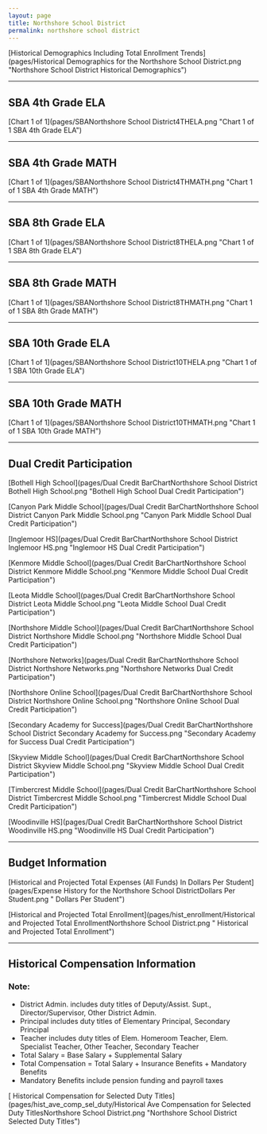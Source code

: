 ```yaml
---
layout: page
title: Northshore School District
permalink: northshore school district
---
```



[Historical Demographics Including Total Enrollment Trends](pages/Historical Demographics for the Northshore School District.png "Northshore School District Historical Demographics")

___

## SBA 4th Grade ELA

[Chart 1 of 1](pages/SBANorthshore School District4THELA.png "Chart 1 of 1 SBA 4th Grade ELA")


___

## SBA 4th Grade MATH

[Chart 1 of 1](pages/SBANorthshore School District4THMATH.png "Chart 1 of 1 SBA 4th Grade MATH")


___

## SBA 8th Grade ELA

[Chart 1 of 1](pages/SBANorthshore School District8THELA.png "Chart 1 of 1 SBA 8th Grade ELA")


___

## SBA 8th Grade MATH

[Chart 1 of 1](pages/SBANorthshore School District8THMATH.png "Chart 1 of 1 SBA 8th Grade MATH")


___

## SBA 10th Grade ELA

[Chart 1 of 1](pages/SBANorthshore School District10THELA.png "Chart 1 of 1 SBA 10th Grade ELA")


___

## SBA 10th Grade MATH

[Chart 1 of 1](pages/SBANorthshore School District10THMATH.png "Chart 1 of 1 SBA 10th Grade MATH")


___

## Dual Credit Participation

[Bothell High School](pages/Dual Credit BarChartNorthshore School District Bothell High School.png "Bothell High School Dual Credit Participation")

[Canyon Park Middle School](pages/Dual Credit BarChartNorthshore School District Canyon Park Middle School.png "Canyon Park Middle School Dual Credit Participation")

[Inglemoor HS](pages/Dual Credit BarChartNorthshore School District Inglemoor HS.png "Inglemoor HS Dual Credit Participation")

[Kenmore Middle School](pages/Dual Credit BarChartNorthshore School District Kenmore Middle School.png "Kenmore Middle School Dual Credit Participation")

[Leota Middle School](pages/Dual Credit BarChartNorthshore School District Leota Middle School.png "Leota Middle School Dual Credit Participation")

[Northshore Middle School](pages/Dual Credit BarChartNorthshore School District Northshore Middle School.png "Northshore Middle School Dual Credit Participation")

[Northshore Networks](pages/Dual Credit BarChartNorthshore School District Northshore Networks.png "Northshore Networks Dual Credit Participation")

[Northshore Online School](pages/Dual Credit BarChartNorthshore School District Northshore Online School.png "Northshore Online School Dual Credit Participation")

[Secondary Academy for Success](pages/Dual Credit BarChartNorthshore School District Secondary Academy for Success.png "Secondary Academy for Success Dual Credit Participation")

[Skyview Middle School](pages/Dual Credit BarChartNorthshore School District Skyview Middle School.png "Skyview Middle School Dual Credit Participation")

[Timbercrest Middle School](pages/Dual Credit BarChartNorthshore School District Timbercrest Middle School.png "Timbercrest Middle School Dual Credit Participation")

[Woodinville HS](pages/Dual Credit BarChartNorthshore School District Woodinville HS.png "Woodinville HS Dual Credit Participation")


___

## Budget Information

[Historical and Projected Total Expenses (All Funds) In Dollars Per Student](pages/Expense History for the Northshore School DistrictDollars Per Student.png " Dollars Per Student")

[Historical and Projected Total Enrollment](pages/hist_enrollment/Historical and Projected Total EnrollmentNorthshore School District.png " Historical and Projected Total Enrollment")


___

## Historical Compensation Information
### Note:
- District Admin. includes duty titles of Deputy/Assist. Supt., Director/Supervisor, Other District Admin.
- Principal includes duty titles of Elementary Principal, Secondary Principal
- Teacher includes duty titles of Elem. Homeroom Teacher, Elem. Specialist Teacher, Other Teacher, Secondary Teacher
- Total Salary = Base Salary + Supplemental Salary
- Total Compensation = Total Salary + Insurance Benefits + Mandatory Benefits
- Mandatory Benefits include pension funding and payroll taxes

[ Historical Compensation for Selected Duty Titles](pages/hist_ave_comp_sel_duty/Historical Ave Compensation for Selected Duty TitlesNorthshore School District.png "Northshore School District Selected Duty Titles")

